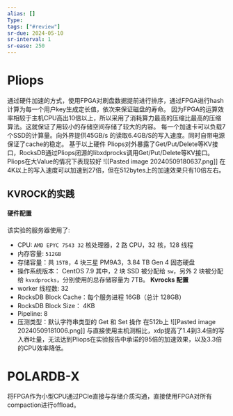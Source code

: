 ```yaml
---
alias: []
Type: 
tags: ["#review"]
sr-due: 2024-05-10
sr-interval: 1
sr-ease: 250
---
```


# Pliops
通过硬件加速的方式，使用FPGA对刷盘数据提前进行排序，通过FPGA进行hash计算为每一个用户key生成定长值，依次来保证磁盘的寿命。
因为FPGA的运算效率相较于主机CPU高出10倍以上，所以采用了消耗算力最高的压缩比最高的压缩算法。这就保证了用较小的存储空间存储了较大的内容。
每一个加速卡可以负载7个SSD的计算量。向外界提供45GB/s 的读取6.4GB/S的写入速度。同时自带电源保证了cache的稳定。
基于以上硬件 Pliops对外暴露了Get/Put/Delete等KV接口，RocksDB通过Pliops闭源的libxdprocks调用Get/Put/Delete等KV接口。
Pliops在大Value的情况下表现较好
![[Pasted image 20240509180637.png]]
在4K以上的写入速度可以加速到27倍，但在512bytes上的加速效果只有10倍左右。
## KVROCK的实践
#### **硬件配置**
该实验的服务器使用了:
- CPU: `AMD EPYC 7543 32` 核处理器，2 路 CPU，32 核，128 线程
- 内存容量: `512GB`
- 存储容量：共 `15TB`，4 块三星 PM9A3，3.84 TB Gen 4 固态硬盘
- 操作系统版本： CentOS 7.9
其中，2 块 SSD 被分配给 `sw`，另外 2 块被分配给 `kvxdprocks`，分别使用的总存储容量为 7TB。
**Kvrocks 配置**
- worker 线程数: 32
- RocksDB Block Cache：每个服务进程 16GB（总计 128GB）
- RocksDB Block Size： 4KB
- Pipeline: 8
- 压测类型：默认字符串类型的 Get 和 Set 操作
在512b上
![[Pasted image 20240509181006.png]]
与直接使用主机测相比，xdp提高了1.4到3.4倍的写入吞吐量，无法达到Pliops在实验报告中承诺的95倍的加速效果，以及3.3倍的CPU效率降低。
# POLARDB-X

将FPGA作为小型CPU通过PCIe直接与存储介质沟通，直接使用FPGA对所有compaction进行offload。